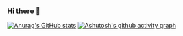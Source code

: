 ### Hi there 👋
[![Anurag's GitHub stats](https://github-readme-stats.vercel.app/api?saents=anuraghazra)](https://github.com/anuraghazra/github-readme-stats)
[![Ashutosh's github activity graph](https://github-readme-activity-graph.cyclic.app/graph?saents=Ashutosh00710)](https://github.com/ashutosh00710/github-readme-activity-graph)
